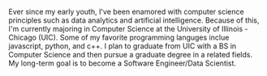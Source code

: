 Ever since my early youth, I've been enamored with computer science principles such as data analytics and artificial intelligence. 
Because of this, I'm currently majoring in Computer Science at the University of Illinois - Chicago (UIC). 
Some of my favorite programming languges inclue javascript, python, and c++. I plan to graduate from UIC with a BS in Computer Science and then pursue a graduate degree in a related fields. My long-term goal is to become a Software Engineer/Data Scientist.
<!---
JLV4/JLV4 is a ✨ special ✨ repository because its `README.md` (this file) appears on your GitHub profile.
You can click the Preview link to take a look at your changes.
--->
